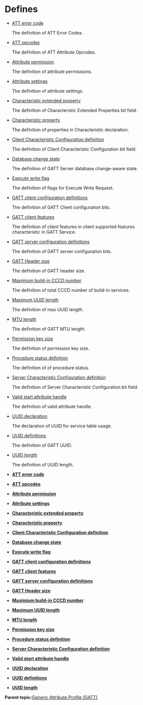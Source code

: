 # Defines

-   [ATT error code](GUID-053481D7-C98A-4E78-B7AD-4D71F3A1B03B.md)

    The definition of ATT Error Codes.

-   [ATT opcodes](GUID-0D831528-B2BE-42F9-9185-11F8F17DC4E1.md)

    The definition of ATT Attribute Opcodes.

-   [Attribute permission](GUID-60DAB359-CAF1-41E0-979A-527BC87CF775.md)

    The definition of attribute permissions.

-   [Attribute settings](GUID-5D42802D-F3E3-40CC-943D-48F66577D896.md)

    The definition of attribute settings.

-   [Characteristic extended property](GUID-DE48F068-43AC-41A0-AA71-336C50EDC7F9.md)

    The definition of Characteristic Extended Properties bit field.

-   [Characteristic property](GUID-BCAAB1F7-7FDB-4329-9496-25B53F843820.md)

    The definition of properties in Characteristic declaration.

-   [Client Characteristic Configuration definition](GUID-5EF0EB74-0A06-457B-8C3B-8138607FE7C0.md)

    The definition of Client Characteristic Configuration bit field.

-   [Database change state](GUID-D843B71D-8392-4306-944C-63C8E5D6545D.md)

    The definition of GATT Server database change-aware state.

-   [Execute write flag](GUID-E5A17468-D9AF-4281-A788-D73E6D33FD63.md)

    The definition of flags for Execute Write Request.

-   [GATT client configuration definitions](GUID-16D4076F-169C-4C35-9008-A76745701905.md)

    The definition of GATT Client configuration bits.

-   [GATT client features](GUID-29F82178-858F-42F7-B519-9197AE12D4FE.md)

    The definition of client features in client supported features characteristic in GATT Service.

-   [GATT server configuration definitions](GUID-D8C13BF5-98E8-4439-81F3-FC3B64637EBC.md)

    The definition of GATT server configuration bits.

-   [GATT Header size](GUID-C10A27AA-C99A-48B5-8B1B-D76249EE2172.md)

    The definition of GATT header size.

-   [Maximium build-in CCCD number](GUID-8BDF4B21-8954-4F3B-8E6B-8F7250E8AE62.md)

    The definition of total CCCD number of build-in services.

-   [Maximum UUID length](GUID-21F5CF45-7448-46DD-A9D5-DBBDF1023B5C.md)

    The definition of max UUID length.

-   [MTU length](GUID-A3C5EC41-CEF5-4911-A5CD-56AD6A24523F.md)

    The definition of GATT MTU length.

-   [Permission key size](GUID-61D62468-F49F-4C26-BE31-A66F9D548551.md)

    The definition of permission key size.

-   [Procedure status definition](GUID-6596ABFB-83DF-4A71-9F32-47D23E1659EF.md)

    The definition of of procedure status.

-   [Server Characteristic Configuration definition](GUID-4CA0295B-2946-4A3F-8BE8-8C217673D7BE.md)

    The definition of Server Characteristic Configuration bit field.

-   [Valid start attribute handle](GUID-6FD01CF9-9D7C-4157-AB4F-70FE7B99D7F8.md)

    The definition of valid attribute handle.

-   [UUID declaration](GUID-9BD0D6F6-F2FF-4F84-BA20-A1F25200C097.md)

    The declaration of UUID for service table usage.

-   [UUID definitions](GUID-0D00E7E9-2E51-4440-9417-8083682DFD7F.md)

    The definition of GATT UUID.

-   [UUID length](GUID-02778FD3-8B04-4ED8-AC0A-4179B6B96BA5.md)

    The definition of UUID length.


-   **[ATT error code](GUID-053481D7-C98A-4E78-B7AD-4D71F3A1B03B.md)**  

-   **[ATT opcodes](GUID-0D831528-B2BE-42F9-9185-11F8F17DC4E1.md)**  

-   **[Attribute permission](GUID-60DAB359-CAF1-41E0-979A-527BC87CF775.md)**  

-   **[Attribute settings](GUID-5D42802D-F3E3-40CC-943D-48F66577D896.md)**  

-   **[Characteristic extended property](GUID-DE48F068-43AC-41A0-AA71-336C50EDC7F9.md)**  

-   **[Characteristic property](GUID-BCAAB1F7-7FDB-4329-9496-25B53F843820.md)**  

-   **[Client Characteristic Configuration definition](GUID-5EF0EB74-0A06-457B-8C3B-8138607FE7C0.md)**  

-   **[Database change state](GUID-D843B71D-8392-4306-944C-63C8E5D6545D.md)**  

-   **[Execute write flag](GUID-E5A17468-D9AF-4281-A788-D73E6D33FD63.md)**  

-   **[GATT client configuration definitions](GUID-16D4076F-169C-4C35-9008-A76745701905.md)**  

-   **[GATT client features](GUID-29F82178-858F-42F7-B519-9197AE12D4FE.md)**  

-   **[GATT server configuration definitions](GUID-D8C13BF5-98E8-4439-81F3-FC3B64637EBC.md)**  

-   **[GATT Header size](GUID-C10A27AA-C99A-48B5-8B1B-D76249EE2172.md)**  

-   **[Maximium build-in CCCD number](GUID-8BDF4B21-8954-4F3B-8E6B-8F7250E8AE62.md)**  

-   **[Maximum UUID length](GUID-21F5CF45-7448-46DD-A9D5-DBBDF1023B5C.md)**  

-   **[MTU length](GUID-A3C5EC41-CEF5-4911-A5CD-56AD6A24523F.md)**  

-   **[Permission key size](GUID-61D62468-F49F-4C26-BE31-A66F9D548551.md)**  

-   **[Procedure status definition](GUID-6596ABFB-83DF-4A71-9F32-47D23E1659EF.md)**  

-   **[Server Characteristic Configuration definition](GUID-4CA0295B-2946-4A3F-8BE8-8C217673D7BE.md)**  

-   **[Valid start attribute handle](GUID-6FD01CF9-9D7C-4157-AB4F-70FE7B99D7F8.md)**  

-   **[UUID declaration](GUID-9BD0D6F6-F2FF-4F84-BA20-A1F25200C097.md)**  

-   **[UUID definitions](GUID-0D00E7E9-2E51-4440-9417-8083682DFD7F.md)**  

-   **[UUID length](GUID-02778FD3-8B04-4ED8-AC0A-4179B6B96BA5.md)**  


**Parent topic:**[Generic Attribute Profile \(GATT\)](GUID-A7CF368C-F31C-4CCE-8CFD-D7B00D8A3652.md)

